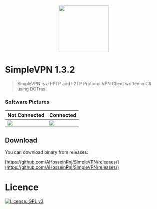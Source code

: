 <p align="center">
  <img height="150" width="160" src="https://image.prntscr.com/image/tJMhonbpRZKiok78PX29xw.png"/>
</p>

# SimpleVPN 1.3.2 
>SimpleVPN is a PPTP and L2TP Protocol VPN Client written in C# using DOTras.

### Software Pictures
| Not Connected | Connected |
| --- | ---  |
|![](https://i.ibb.co/b7fVfBP/1.png) | ![](https://i.ibb.co/4dy6jNd/2.png)  |

## Download
You can download binary from releases:

[https://github.com/AHosseinRnj/SimpleVPN/releases/](https://github.com/AHosseinRnj/SimpleVPN/releases/)

# Licence
[![License: GPL v3](https://img.shields.io/badge/License-GPLv3-blue.svg)](https://www.gnu.org/licenses/gpl-3.0)
